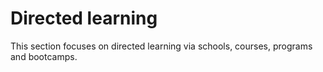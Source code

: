 # Directed learning

This section focuses on directed learning via schools, courses, programs and bootcamps.